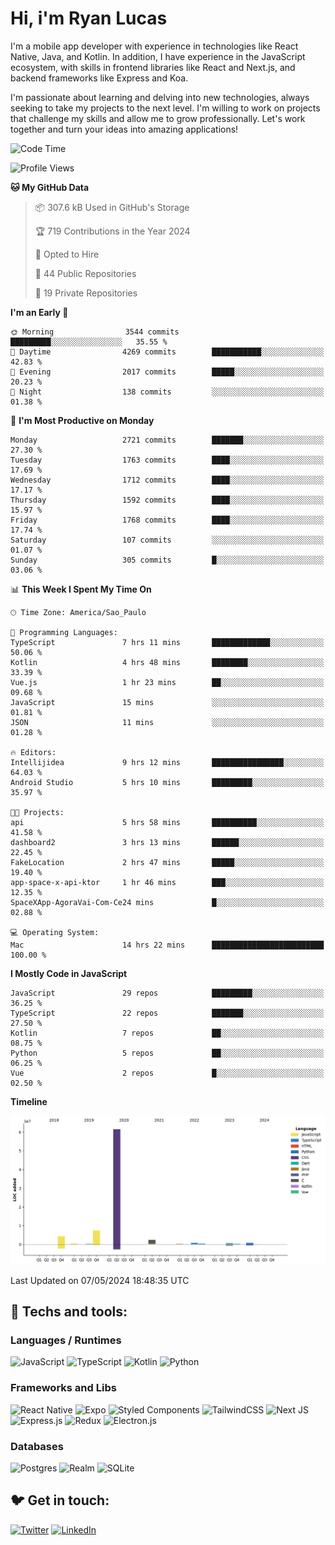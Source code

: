 # Hi, i'm Ryan Lucas

I'm a mobile app developer with experience in technologies like React Native, Java, and Kotlin.
In addition, I have experience in the JavaScript ecosystem, with skills in frontend libraries like React and Next.js, and backend frameworks like Express and Koa.

I'm passionate about learning and delving into new technologies, always seeking to take my projects to the next level. I'm willing to work on projects that challenge my skills and allow me to grow professionally. Let's work together and turn your ideas into amazing applications!


<!--START_SECTION:waka-->
![Code Time](http://img.shields.io/badge/Code%20Time-288%20hrs%201%20min-blue)

![Profile Views](http://img.shields.io/badge/Profile%20Views-0-blue)

**🐱 My GitHub Data** 

> 📦 307.6 kB Used in GitHub's Storage 
 > 
> 🏆 719 Contributions in the Year 2024
 > 
> 💼 Opted to Hire
 > 
> 📜 44 Public Repositories 
 > 
> 🔑 19 Private Repositories 
 > 
**I'm an Early 🐤** 

```text
🌞 Morning                3544 commits        █████████░░░░░░░░░░░░░░░░   35.55 % 
🌆 Daytime                4269 commits        ███████████░░░░░░░░░░░░░░   42.83 % 
🌃 Evening                2017 commits        █████░░░░░░░░░░░░░░░░░░░░   20.23 % 
🌙 Night                  138 commits         ░░░░░░░░░░░░░░░░░░░░░░░░░   01.38 % 
```
📅 **I'm Most Productive on Monday** 

```text
Monday                   2721 commits        ███████░░░░░░░░░░░░░░░░░░   27.30 % 
Tuesday                  1763 commits        ████░░░░░░░░░░░░░░░░░░░░░   17.69 % 
Wednesday                1712 commits        ████░░░░░░░░░░░░░░░░░░░░░   17.17 % 
Thursday                 1592 commits        ████░░░░░░░░░░░░░░░░░░░░░   15.97 % 
Friday                   1768 commits        ████░░░░░░░░░░░░░░░░░░░░░   17.74 % 
Saturday                 107 commits         ░░░░░░░░░░░░░░░░░░░░░░░░░   01.07 % 
Sunday                   305 commits         █░░░░░░░░░░░░░░░░░░░░░░░░   03.06 % 
```


📊 **This Week I Spent My Time On** 

```text
🕑︎ Time Zone: America/Sao_Paulo

💬 Programming Languages: 
TypeScript               7 hrs 11 mins       █████████████░░░░░░░░░░░░   50.06 % 
Kotlin                   4 hrs 48 mins       ████████░░░░░░░░░░░░░░░░░   33.39 % 
Vue.js                   1 hr 23 mins        ██░░░░░░░░░░░░░░░░░░░░░░░   09.68 % 
JavaScript               15 mins             ░░░░░░░░░░░░░░░░░░░░░░░░░   01.81 % 
JSON                     11 mins             ░░░░░░░░░░░░░░░░░░░░░░░░░   01.28 % 

🔥 Editors: 
Intellijidea             9 hrs 12 mins       ████████████████░░░░░░░░░   64.03 % 
Android Studio           5 hrs 10 mins       █████████░░░░░░░░░░░░░░░░   35.97 % 

🐱‍💻 Projects: 
api                      5 hrs 58 mins       ██████████░░░░░░░░░░░░░░░   41.58 % 
dashboard2               3 hrs 13 mins       ██████░░░░░░░░░░░░░░░░░░░   22.45 % 
FakeLocation             2 hrs 47 mins       █████░░░░░░░░░░░░░░░░░░░░   19.40 % 
app-space-x-api-ktor     1 hr 46 mins        ███░░░░░░░░░░░░░░░░░░░░░░   12.35 % 
SpaceXApp-AgoraVai-Com-Ce24 mins             █░░░░░░░░░░░░░░░░░░░░░░░░   02.88 % 

💻 Operating System: 
Mac                      14 hrs 22 mins      █████████████████████████   100.00 % 
```

**I Mostly Code in JavaScript** 

```text
JavaScript               29 repos            █████████░░░░░░░░░░░░░░░░   36.25 % 
TypeScript               22 repos            ███████░░░░░░░░░░░░░░░░░░   27.50 % 
Kotlin                   7 repos             ██░░░░░░░░░░░░░░░░░░░░░░░   08.75 % 
Python                   5 repos             ██░░░░░░░░░░░░░░░░░░░░░░░   06.25 % 
Vue                      2 repos             █░░░░░░░░░░░░░░░░░░░░░░░░   02.50 % 
```



**Timeline**

![Lines of Code chart](https://raw.githubusercontent.com/RyanGst/RyanGst/main/assets/bar_graph.png)


 Last Updated on 07/05/2024 18:48:35 UTC
<!--END_SECTION:waka-->

## 🔧 Techs and tools: 

### Languages / Runtimes
![JavaScript](https://img.shields.io/badge/javascript-%23323330.svg?style=for-the-badge&logo=javascript&logoColor=%23F7DF1E)
![TypeScript](https://img.shields.io/badge/typescript-%23007ACC.svg?style=for-the-badge&logo=typescript&logoColor=white)
![Kotlin](https://img.shields.io/badge/kotlin-%230095D5.svg?style=for-the-badge&logo=kotlin&logoColor=white) ![Python](https://img.shields.io/badge/python-3670A0?style=for-the-badge&logo=python&logoColor=ffdd54)

### Frameworks and Libs
![React Native](https://img.shields.io/badge/react_native-%2320232a.svg?style=for-the-badge&logo=react&logoColor=%2361DAFB)
![Expo](https://img.shields.io/badge/expo-1C1E24?style=for-the-badge&logo=expo&logoColor=#D04A37)
![Styled Components](https://img.shields.io/badge/styled--components-DB7093?style=for-the-badge&logo=styled-components&logoColor=white)
![TailwindCSS](https://img.shields.io/badge/tailwindcss-%2338B2AC.svg?style=for-the-badge&logo=tailwind-css&logoColor=white)
![Next JS](https://img.shields.io/badge/Next-black?style=for-the-badge&logo=next.js&logoColor=white)
![Express.js](https://img.shields.io/badge/express.js-%23404d59.svg?style=for-the-badge&logo=express&logoColor=%2361DAFB)
![Redux](https://img.shields.io/badge/redux-%23593d88.svg?style=for-the-badge&logo=redux&logoColor=white)
![Electron.js](https://img.shields.io/badge/Electron-191970?style=for-the-badge&logo=Electron&logoColor=white)

### Databases
![Postgres](https://img.shields.io/badge/postgres-%23316192.svg?style=for-the-badge&logo=postgresql&logoColor=white)
![Realm](https://img.shields.io/badge/Realm-39477F?style=for-the-badge&logo=realm&logoColor=white)
![SQLite](https://img.shields.io/badge/sqlite-%2307405e.svg?style=for-the-badge&logo=sqlite&logoColor=white)

## 🐦 Get in touch:

[![Twitter](https://img.shields.io/badge/Twitter-%231DA1F2.svg?style=for-the-badge&logo=Twitter&logoColor=white)](https://twitter.com/ryangst_)
[![LinkedIn](https://img.shields.io/badge/linkedin-%230077B5.svg?style=for-the-badge&logo=linkedin&logoColor=white)](https://www.linkedin.com/in/ryan-lucas-machado/)
